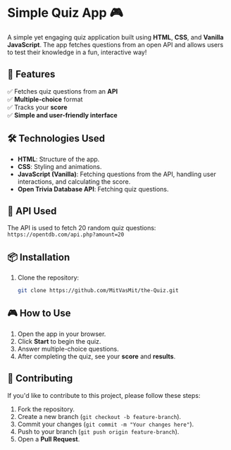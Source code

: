 # Simple Quiz App 🎮

A simple yet engaging quiz application built using **HTML**, **CSS**, and **Vanilla JavaScript**. The app fetches questions from an open API and allows users to test their knowledge in a fun, interactive way!

## 🚀 Features
✅ Fetches quiz questions from an **API**  
✅ **Multiple-choice** format  
✅ Tracks your **score**  
✅ **Simple and user-friendly interface**  

## 🛠️ Technologies Used
- **HTML**: Structure of the app.
- **CSS**: Styling and animations.
- **JavaScript (Vanilla)**: Fetching questions from the API, handling user interactions, and calculating the score.
- **Open Trivia Database API**: Fetching quiz questions.

## 🔗 API Used
The API is used to fetch 20 random quiz questions:  
`https://opentdb.com/api.php?amount=20`

## 📦 Installation

1. Clone the repository:
   ```bash
   git clone https://github.com/MitVasMit/the-Quiz.git

## 🎮 How to Use
1. Open the app in your browser.
2. Click **Start** to begin the quiz.
3. Answer multiple-choice questions.
4. After completing the quiz, see your **score** and **results**.

## 🤝 Contributing
If you'd like to contribute to this project, please follow these steps:

1. Fork the repository.
2. Create a new branch (`git checkout -b feature-branch`).
3. Commit your changes (`git commit -m "Your changes here"`).
4. Push to your branch (`git push origin feature-branch`).
5. Open a **Pull Request**.